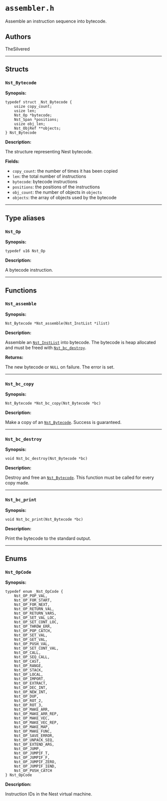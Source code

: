 # `assembler.h`

Assemble an instruction sequence into bytecode.

## Authors

TheSilvered

---

## Structs

### `Nst_Bytecode`

**Synopsis:**

```better-c
typedef struct _Nst_Bytecode {
    usize copy_count;
    usize len;
    Nst_Op *bytecode;
    Nst_Span *positions;
    usize obj_len;
    Nst_ObjRef **objects;
} Nst_Bytecode
```

**Description:**

The structure representing Nest bytecode.

**Fields:**

- `copy_count`: the number of times it has been copied
- `len`: the total number of instructions
- `bytecode`: bytecode instructions
- `positions`: the positions of the instructions
- `obj_count`: the number of objects in `objects`
- `objects`: the array of objects used by the bytecode

---

## Type aliases

### `Nst_Op`

**Synopsis:**

```better-c
typedef u16 Nst_Op
```

**Description:**

A bytecode instruction.

---

## Functions

### `Nst_assemble`

**Synopsis:**

```better-c
Nst_Bytecode *Nst_assemble(Nst_InstList *ilist)
```

**Description:**

Assemble an [`Nst_InstList`](c_api-instructions.md#nst_instlist) into bytecode.
The bytecode is heap allocated and must be freed with
[`Nst_bc_destroy`](c_api-assembler.md#nst_bc_destroy).

**Returns:**

The new bytecode or `NULL` on failure. The error is set.

---

### `Nst_bc_copy`

**Synopsis:**

```better-c
Nst_Bytecode *Nst_bc_copy(Nst_Bytecode *bc)
```

**Description:**

Make a copy of an [`Nst_Bytecode`](c_api-assembler.md#nst_bytecode). Success is
guaranteed.

---

### `Nst_bc_destroy`

**Synopsis:**

```better-c
void Nst_bc_destroy(Nst_Bytecode *bc)
```

**Description:**

Destroy and free an [`Nst_Bytecode`](c_api-assembler.md#nst_bytecode). This
function must be called for every copy made.

---

### `Nst_bc_print`

**Synopsis:**

```better-c
void Nst_bc_print(Nst_Bytecode *bc)
```

**Description:**

Print the bytecode to the standard output.

---

## Enums

### `Nst_OpCode`

**Synopsis:**

```better-c
typedef enum _Nst_OpCode {
    Nst_OP_POP_VAL,
    Nst_OP_FOR_START,
    Nst_OP_FOR_NEXT,
    Nst_OP_RETURN_VAL,
    Nst_OP_RETURN_VARS,
    Nst_OP_SET_VAL_LOC,
    Nst_OP_SET_CONT_LOC,
    Nst_OP_THROW_ERR,
    Nst_OP_POP_CATCH,
    Nst_OP_SET_VAL,
    Nst_OP_GET_VAL,
    Nst_OP_PUSH_VAL,
    Nst_OP_SET_CONT_VAL,
    Nst_OP_CALL,
    Nst_OP_SEQ_CALL,
    Nst_OP_CAST,
    Nst_OP_RANGE,
    Nst_OP_STACK,
    Nst_OP_LOCAL,
    Nst_OP_IMPORT,
    Nst_OP_EXTRACT,
    Nst_OP_DEC_INT,
    Nst_OP_NEW_INT,
    Nst_OP_DUP,
    Nst_OP_ROT_2,
    Nst_OP_ROT_3,
    Nst_OP_MAKE_ARR,
    Nst_OP_MAKE_ARR_REP,
    Nst_OP_MAKE_VEC,
    Nst_OP_MAKE_VEC_REP,
    Nst_OP_MAKE_MAP,
    Nst_OP_MAKE_FUNC,
    Nst_OP_SAVE_ERROR,
    Nst_OP_UNPACK_SEQ,
    Nst_OP_EXTEND_ARG,
    Nst_OP_JUMP,
    Nst_OP_JUMPIF_T,
    Nst_OP_JUMPIF_F,
    Nst_OP_JUMPIF_ZERO,
    Nst_OP_JUMPIF_IEND,
    Nst_OP_PUSH_CATCH
} Nst_OpCode
```

**Description:**

Instruction IDs in the Nest virtual machine.
